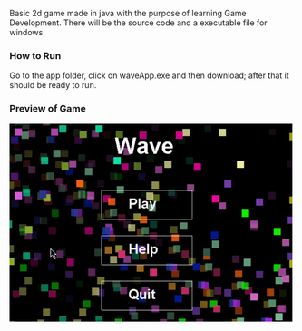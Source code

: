 Basic 2d game made in java with the purpose of learning Game Development.
There will be the source code and a executable file for windows

### How to Run
Go to the app folder, click on waveApp.exe and then download; after that it should be ready to run.


### Preview of Game
<img src="waveGif.gif" alt="wave Gif">